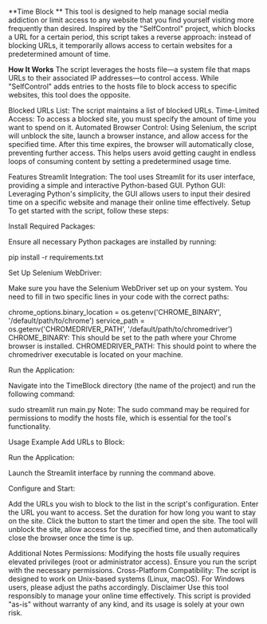 **Time Block **
This tool is designed to help manage social media addiction or limit access to any website that you find yourself visiting more frequently than desired. Inspired by the "SelfControl" project, which blocks a URL for a certain period, this script takes a reverse approach: instead of blocking URLs, it temporarily allows access to certain websites for a predetermined amount of time.

**How It Works**
The script leverages the hosts file—a system file that maps URLs to their associated IP addresses—to control access. While "SelfControl" adds entries to the hosts file to block access to specific websites, this tool does the opposite.

Blocked URLs List: The script maintains a list of blocked URLs.
Time-Limited Access: To access a blocked site, you must specify the amount of time you want to spend on it.
Automated Browser Control: Using Selenium, the script will unblock the site, launch a browser instance, and allow access for the specified time. After this time expires, the browser will automatically close, preventing further access.
This helps users avoid getting caught in endless loops of consuming content by setting a predetermined usage time.

Features
Streamlit Integration: The tool uses Streamlit for its user interface, providing a simple and interactive Python-based GUI.
Python GUI: Leveraging Python's simplicity, the GUI allows users to input their desired time on a specific website and manage their online time effectively.
Setup
To get started with the script, follow these steps:

Install Required Packages:

Ensure all necessary Python packages are installed by running:

pip install -r requirements.txt

Set Up Selenium WebDriver:

Make sure you have the Selenium WebDriver set up on your system. You need to fill in two specific lines in your code with the correct paths:


chrome_options.binary_location = os.getenv('CHROME_BINARY', '/default/path/to/chrome')
service_path = os.getenv('CHROMEDRIVER_PATH', '/default/path/to/chromedriver')
CHROME_BINARY: This should be set to the path where your Chrome browser is installed.
CHROMEDRIVER_PATH: This should point to where the chromedriver executable is located on your machine.

Run the Application:

Navigate into the TimeBlock directory (the name of the project) and run the following command:

sudo streamlit run main.py
Note: The sudo command may be required for permissions to modify the hosts file, which is essential for the tool's functionality.

Usage Example
Add URLs to Block:



Run the Application:

Launch the Streamlit interface by running the command above.

Configure and Start:

Add the URLs you wish to block to the list in the script's configuration.
Enter the URL you want to access.
Set the duration for how long you want to stay on the site.
Click the button to start the timer and open the site.
The tool will unblock the site, allow access for the specified time, and then automatically close the browser once the time is up.

Additional Notes
Permissions: Modifying the hosts file usually requires elevated privileges (root or administrator access). Ensure you run the script with the necessary permissions.
Cross-Platform Compatibility: The script is designed to work on Unix-based systems (Linux, macOS). For Windows users, please adjust the paths accordingly.
Disclaimer
Use this tool responsibly to manage your online time effectively. This script is provided "as-is" without warranty of any kind, and its usage is solely at your own risk.

